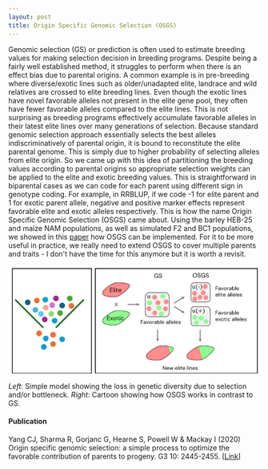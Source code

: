 ```yaml
---
layout: post
title: Origin Specific Genomic Selection (OSGS)
---
```


Genomic selection (GS) or prediction is often used to estimate breeding values for making selection decision in breeding programs. Despite being a fairly well established method, it struggles to perform when there is an effect bias due to parental origins. A common example is in pre-breeding where diverse/exotic lines such as older/unadapted elite, landrace and wild relatives are crossed to elite breeding lines. Even though the exotic lines have novel favorable alleles not present in the elite gene pool, they often have fewer favorable alleles compared to the elite lines. This is not surprising as breeding programs effectively accumulate favorable alleles in their latest elite lines over many generations of selection. Because standard genomic selection approach essentially selects the best alleles indiscriminatively of parental origin, it is bound to reconstitute the elite parental genome. This is simply due to higher probability of selecting alleles from elite origin. So we came up with this idea of partitioning the breeding values according to parental origins so appropriate selection weights can be applied to the elite and exotic breeding values. This is straightforward in biparental cases as we can code for each parent using different sign in genotype coding. For example, in RRBLUP, if we code -1 for elite parent and 1 for exotic parent allele, negative and positive marker effects represent favorable elite and exotic alleles respectively. This is how the name Origin Specific Genomic Selection (OSGS) came about. Using the barley HEB-25 and maize NAM populations, as well as simulated F2 and BC1 populations, we showed in this [paper](https://doi.org/10.1534/g3.120.401132) how OSGS can be implemented. For it to be more useful in practice, we really need to extend OSGS to cover multiple parents and traits - I don't have the time for this anymore but it is worth a revisit.  

<img src="https://raw.githubusercontent.com/cjyang-work/cjyang-work.github.io/master/images/osgs.png" width="800"/>

*Left*: Simple model showing the loss in genetic diversity due to selection and/or bottleneck. *Right*: Cartoon showing how OSGS works in contrast to GS.  

#### Publication
Yang CJ, Sharma R, Gorjanc G, Hearne S, Powell W & Mackay I (2020) Origin specific genomic selection: a simple process to optimize the favorable contribution of parents to progeny. G3 10: 2445-2455. [[Link](https://doi.org/10.1534/g3.120.401132)]  
